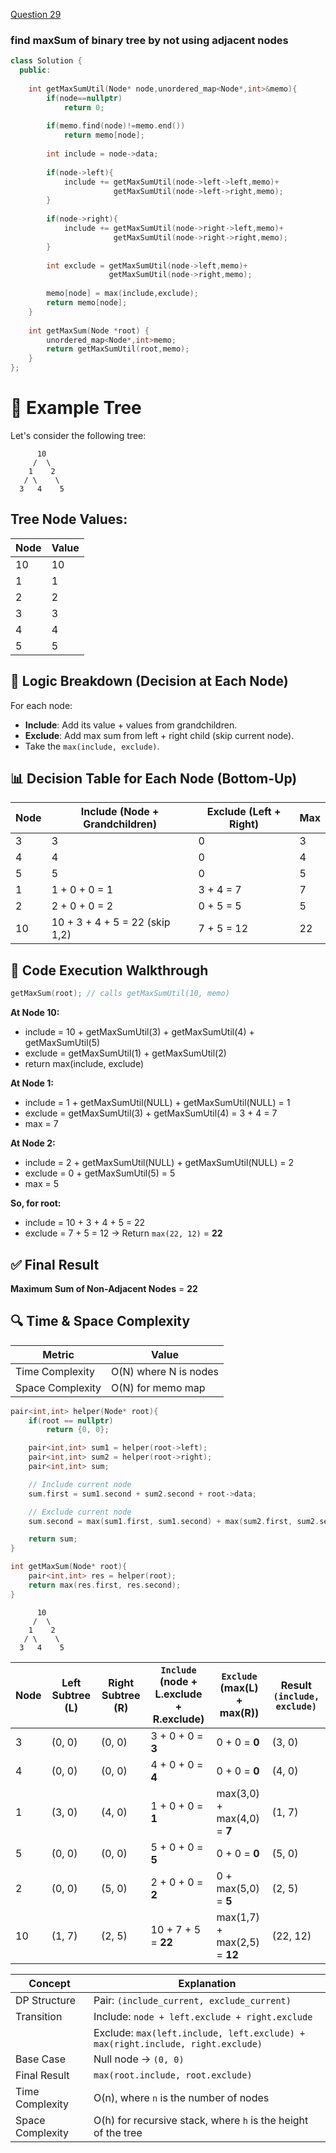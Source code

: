 <a href="https://www.geeksforgeeks.org/problems/maximum-sum-of-non-adjacent-nodes/0">Question 29</a>

### find maxSum of binary tree by not using adjacent nodes

```cpp
class Solution {
  public:
  
    int getMaxSumUtil(Node* node,unordered_map<Node*,int>&memo){
        if(node==nullptr)
            return 0;
        
        if(memo.find(node)!=memo.end())
            return memo[node];
        
        int include = node->data;
        
        if(node->left){
            include += getMaxSumUtil(node->left->left,memo)+
                       getMaxSumUtil(node->left->right,memo);
        }
        
        if(node->right){
            include += getMaxSumUtil(node->right->left,memo)+
                       getMaxSumUtil(node->right->right,memo);
        }
        
        int exclude = getMaxSumUtil(node->left,memo)+
                      getMaxSumUtil(node->right,memo);
        
        memo[node] = max(include,exclude);
        return memo[node];
    }
    
    int getMaxSum(Node *root) {
        unordered_map<Node*,int>memo;
        return getMaxSumUtil(root,memo);
    }
};
```

# 🧪 Example Tree

Let's consider the following tree:

```
      10
     /  \
    1    2
   / \    \
  3   4    5
```

## Tree Node Values:

| Node | Value |
|------|-------|
| 10   | 10    |
| 1    | 1     |
| 2    | 2     |
| 3    | 3     |
| 4    | 4     |
| 5    | 5     |

## 🧠 Logic Breakdown (Decision at Each Node)

For each node:
- **Include**: Add its value + values from grandchildren.
- **Exclude**: Add max sum from left + right child (skip current node).
- Take the `max(include, exclude)`.

## 📊 Decision Table for Each Node (Bottom-Up)

| Node | Include (Node + Grandchildren) | Exclude (Left + Right) | Max |
|------|-------------------------------|------------------------|-----|
| 3    | 3                            | 0                      | 3   |
| 4    | 4                            | 0                      | 4   |
| 5    | 5                            | 0                      | 5   |
| 1    | 1 + 0 + 0 = 1                | 3 + 4 = 7              | 7   |
| 2    | 2 + 0 + 0 = 2                | 0 + 5 = 5              | 5   |
| 10   | 10 + 3 + 4 + 5 = 22 (skip 1,2) | 7 + 5 = 12          | 22  |

## 📘 Code Execution Walkthrough

```cpp
getMaxSum(root); // calls getMaxSumUtil(10, memo)
```

**At Node 10:**
- include = 10 + getMaxSumUtil(3) + getMaxSumUtil(4) + getMaxSumUtil(5)
- exclude = getMaxSumUtil(1) + getMaxSumUtil(2)
- return max(include, exclude)

**At Node 1:**
- include = 1 + getMaxSumUtil(NULL) + getMaxSumUtil(NULL) = 1
- exclude = getMaxSumUtil(3) + getMaxSumUtil(4) = 3 + 4 = 7
- max = 7

**At Node 2:**
- include = 2 + getMaxSumUtil(NULL) + getMaxSumUtil(NULL) = 2
- exclude = 0 + getMaxSumUtil(5) = 5
- max = 5

**So, for root:**
- include = 10 + 3 + 4 + 5 = 22
- exclude = 7 + 5 = 12 → Return `max(22, 12)` = **22**

## ✅ Final Result

**Maximum Sum of Non-Adjacent Nodes** = **22**

## 🔍 Time & Space Complexity

| Metric | Value |
|--------|-------|
| Time Complexity | O(N) where N is nodes |
| Space Complexity | O(N) for memo map |


```cpp
pair<int,int> helper(Node* root){
    if(root == nullptr)
        return {0, 0};

    pair<int,int> sum1 = helper(root->left);
    pair<int,int> sum2 = helper(root->right);
    pair<int,int> sum;

    // Include current node
    sum.first = sum1.second + sum2.second + root->data;

    // Exclude current node
    sum.second = max(sum1.first, sum1.second) + max(sum2.first, sum2.second);

    return sum;
}

int getMaxSum(Node* root){
    pair<int,int> res = helper(root);
    return max(res.first, res.second);
}
```

```
      10
     /  \
    1    2
   / \    \
  3   4    5
```



| Node | Left Subtree (L) | Right Subtree (R) | `Include` (node + L.exclude + R.exclude) | `Exclude` (max(L) + max(R))  | Result `(include, exclude)` |
| ---- | ---------------- | ----------------- | ---------------------------------------- | ---------------------------- | --------------------------- |
| 3    | (0, 0)           | (0, 0)            | 3 + 0 + 0 = **3**                        | 0 + 0 = **0**                | (3, 0)                      |
| 4    | (0, 0)           | (0, 0)            | 4 + 0 + 0 = **4**                        | 0 + 0 = **0**                | (4, 0)                      |
| 1    | (3, 0)           | (4, 0)            | 1 + 0 + 0 = **1**                        | max(3,0) + max(4,0) = **7**  | (1, 7)                      |
| 5    | (0, 0)           | (0, 0)            | 5 + 0 + 0 = **5**                        | 0 + 0 = **0**                | (5, 0)                      |
| 2    | (0, 0)           | (5, 0)            | 2 + 0 + 0 = **2**                        | 0 + max(5,0) = **5**         | (2, 5)                      |
| 10   | (1, 7)           | (2, 5)            | 10 + 7 + 5 = **22**                      | max(1,7) + max(2,5) = **12** | (22, 12)                    |


| Concept          | Explanation                                                                    |
| ---------------- | ------------------------------------------------------------------------------ |
| DP Structure     | Pair: `(include_current, exclude_current)`                                     |
| Transition       | Include: `node + left.exclude + right.exclude`                                 |
|                  | Exclude: `max(left.include, left.exclude) + max(right.include, right.exclude)` |
| Base Case        | Null node → `(0, 0)`                                                           |
| Final Result     | `max(root.include, root.exclude)`                                              |
| Time Complexity  | O(n), where `n` is the number of nodes                                         |
| Space Complexity | O(h) for recursive stack, where `h` is the height of the tree                  |
